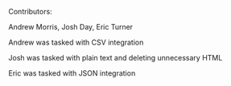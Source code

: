 Contributors:

Andrew Morris, Josh Day, Eric Turner

Andrew was tasked with CSV integration

Josh was tasked with plain text and deleting unnecessary HTML

Eric was tasked with JSON integration
